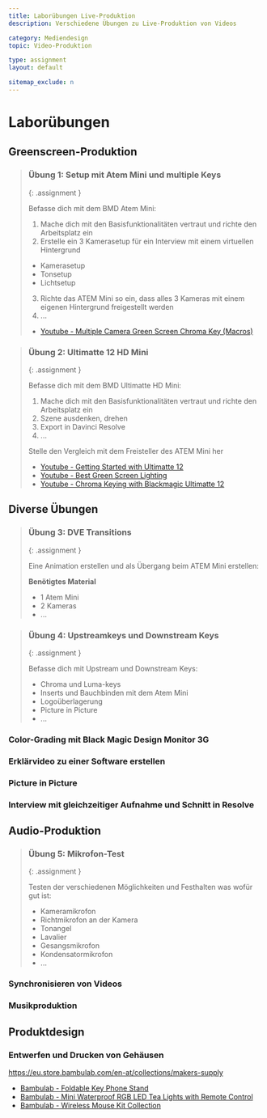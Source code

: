```yaml
---
title: Laborübungen Live-Produktion
description: Verschiedene Übungen zu Live-Produktion von Videos

category: Mediendesign
topic: Video-Produktion

type: assignment
layout: default

sitemap_exclude: n
---
```


# Laborübungen

## Greenscreen-Produktion

> ### Übung 1: Setup mit Atem Mini und multiple Keys
> {: .assignment }
>
> Befasse dich mit dem BMD Atem Mini:
> 1. Mache dich mit den Basisfunktionalitäten vertraut und richte den Arbeitsplatz ein
> 2. Erstelle ein 3 Kamerasetup für ein Interview mit einem virtuellen Hintergrund
>   - Kamerasetup
>   - Tonsetup
>   - Lichtsetup
> 3. Richte das ATEM Mini so ein, dass alles 3 Kameras mit einem eigenen Hintergrund freigestellt werden
> 4. ...
> 
> - [Youtube - Multiple Camera Green Screen Chroma Key (Macros)](https://www.youtube.com/watch?v=33BeXleGCHo)

> ### Übung 2: Ultimatte 12 HD Mini
> {: .assignment }
>
> Befasse dich mit dem BMD Ultimatte HD Mini:
> 1. Mache dich mit den Basisfunktionalitäten vertraut und richte den Arbeitsplatz ein
> 2. Szene ausdenken, drehen
> 3. Export in Davinci Resolve
> 4. ...
> 
> Stelle den Vergleich mit dem Freisteller des ATEM Mini her
> 
> - [Youtube - Getting Started with Ultimatte 12](https://www.youtube.com/watch?v=g8Fzf6rG4Kc)
> - [Youtube - Best Green Screen Lighting](https://www.youtube.com/watch?v=BODMqqDuLmA)
> - [Youtube - Chroma Keying with Blackmagic Ultimatte 12](https://www.youtube.com/watch?v=CStZ01zP4bQ)


## Diverse Übungen

> ### Übung 3: DVE Transitions
> {: .assignment }
>
> Eine Animation erstellen und als Übergang beim ATEM Mini erstellen:
>
> **Benötigtes Material**
> - 1 Atem Mini
> - 2 Kameras
> - ...


> ### Übung 4: Upstreamkeys und Downstream Keys
> {: .assignment }
>
> Befasse dich mit Upstream und Downstream Keys:
> - Chroma und Luma-keys
> - Inserts und Bauchbinden mit dem Atem Mini
> - Logoüberlagerung
> - Picture in Picture
> - ...

### Color-Grading mit Black Magic Design Monitor 3G

### Erklärvideo zu einer Software erstellen

### Picture in Picture

### Interview mit gleichzeitiger Aufnahme und Schnitt in Resolve

## Audio-Produktion

> ### Übung 5: Mikrofon-Test
> {: .assignment }
>
> Testen der verschiedenen Möglichkeiten und Festhalten was wofür gut ist:
> - Kameramikrofon
> - Richtmikrofon an der Kamera
> - Tonangel
> - Lavalier
> - Gesangsmikrofon
> - Kondensatormikrofon
> - ...

### Synchronisieren von Videos

### Musikproduktion

## Produktdesign

### Entwerfen und Drucken von Gehäusen

https://eu.store.bambulab.com/en-at/collections/makers-supply

- [Bambulab - Foldable Key Phone Stand](https://eu.store.bambulab.com/en-at/collections/makers-supply/products/foldable-key-phone-stand)
- [Bambulab - Mini Waterproof RGB LED Tea Lights with Remote Control](https://eu.store.bambulab.com/en-at/collections/makers-supply/products/mini-waterproof-rgb-led-tea-lights-with-remote-control)
- [Bambulab -   Wireless Mouse Kit Collection](https://eu.store.bambulab.com/en-at/collections/makers-supply/products/wireless-mouse-components-kit-002)